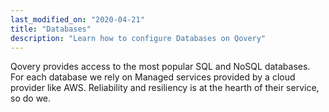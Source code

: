 ```yaml
---
last_modified_on: "2020-04-21"
title: "Databases"
description: "Learn how to configure Databases on Qovery"
---
```

Qovery provides access to the most popular SQL and NoSQL databases.
For each database we rely on Managed services provided by a cloud provider like AWS. Reliability and resiliency is at the hearth of their service, so do we.



